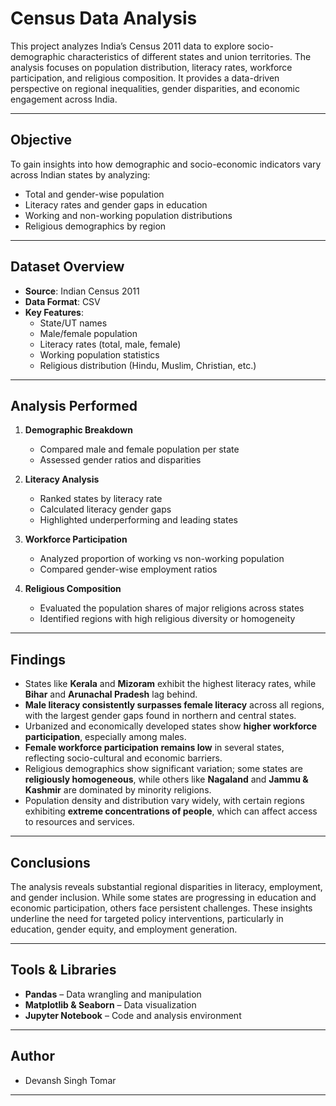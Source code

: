 #  Census Data Analysis

This project analyzes India’s Census 2011 data to explore socio-demographic characteristics of different states and union territories. The analysis focuses on population distribution, literacy rates, workforce participation, and religious composition. It provides a data-driven perspective on regional inequalities, gender disparities, and economic engagement across India.

---

##  Objective

To gain insights into how demographic and socio-economic indicators vary across Indian states by analyzing:

- Total and gender-wise population
- Literacy rates and gender gaps in education
- Working and non-working population distributions
- Religious demographics by region

---

##  Dataset Overview

- **Source**: Indian Census 2011
- **Data Format**: CSV
- **Key Features**:
  - State/UT names
  - Male/female population
  - Literacy rates (total, male, female)
  - Working population statistics
  - Religious distribution (Hindu, Muslim, Christian, etc.)

---

##  Analysis Performed

1. **Demographic Breakdown**
   - Compared male and female population per state
   - Assessed gender ratios and disparities

2. **Literacy Analysis**
   - Ranked states by literacy rate
   - Calculated literacy gender gaps
   - Highlighted underperforming and leading states

3. **Workforce Participation**
   - Analyzed proportion of working vs non-working population
   - Compared gender-wise employment ratios

4. **Religious Composition**
   - Evaluated the population shares of major religions across states
   - Identified regions with high religious diversity or homogeneity

---

##  Findings

- States like **Kerala** and **Mizoram** exhibit the highest literacy rates, while **Bihar** and **Arunachal Pradesh** lag behind.
- **Male literacy consistently surpasses female literacy** across all regions, with the largest gender gaps found in northern and central states.
- Urbanized and economically developed states show **higher workforce participation**, especially among males.
- **Female workforce participation remains low** in several states, reflecting socio-cultural and economic barriers.
- Religious demographics show significant variation; some states are **religiously homogeneous**, while others like **Nagaland** and **Jammu & Kashmir** are dominated by minority religions.
- Population density and distribution vary widely, with certain regions exhibiting **extreme concentrations of people**, which can affect access to resources and services.

---

##  Conclusions

The analysis reveals substantial regional disparities in literacy, employment, and gender inclusion. While some states are progressing in education and economic participation, others face persistent challenges. These insights underline the need for targeted policy interventions, particularly in education, gender equity, and employment generation.


---

##  Tools & Libraries

- **Pandas** – Data wrangling and manipulation
- **Matplotlib & Seaborn** – Data visualization
- **Jupyter Notebook** – Code and analysis environment

---

##  Author

- Devansh Singh Tomar

---

